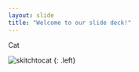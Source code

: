 ```yaml
---
layout: slide
title: "Welcome to our slide deck!"
---
```


Cat

![skitchtocat](https://octodex.github.com/images/skitchtocat.png)
{: .left}
